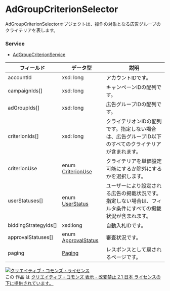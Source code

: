 # AdGroupCriterionSelector
AdGroupCriterionSelectorオブジェクトは、操作の対象となる広告グループのクライテリアを表します。
### Service
+ [AdGroupCriterionService](../services/AdGroupCriterionService.md)

| フィールド | データ型 | 説明 | 
|---|---|---|
| accountId| xsd: long| アカウントIDです。 |
| campaignIds[]| xsd: long| キャンペーンIDの配列です。 |
| adGroupIds[]| xsd: long| 広告グループIDの配列です。 |
| criterionIds[]| xsd: long| クライテリオンIDの配列です。指定しない場合は、広告グループID以下のすべてのクライテリアが含まれます。 |
| criterionUse| enum <a href="../data/CriterionUse.md">CriterionUse</a>| クライテリアを単価設定可能にするか除外にするかを選択します。 |
| userStatuses[]| enum <a href="../data/UserStatus.md">UserStatus</a>| ユーザーにより設定される広告の掲載状況です。指定しない場合は、フィルタ条件にすべての掲載状況が含まれます。 |
| biddingStrategyIds[]| xsd:long| 自動入札IDです。 |
| approvalStatuses[]| enum <a href="../data/ApprovalStatus.md">ApprovalStatus</a>| 審査状況です。 |
| paging| <a href="../data/Paging.md">Paging</a>| レスポンスとして戻されるページです。 |
<a rel="license" href="http://creativecommons.org/licenses/by-nd/2.1/jp/"><img alt="クリエイティブ・コモンズ・ライセンス" style="border-width:0" src="https://i.creativecommons.org/l/by-nd/2.1/jp/88x31.png" /></a><br />この 作品 は <a rel="license" href="http://creativecommons.org/licenses/by-nd/2.1/jp/">クリエイティブ・コモンズ 表示 - 改変禁止 2.1 日本 ライセンスの下に提供されています。</a>

